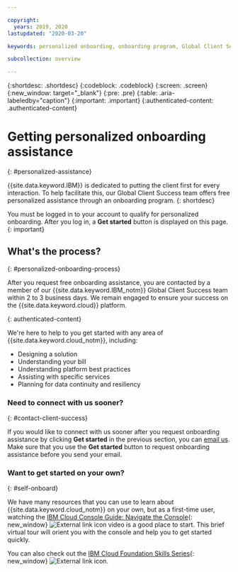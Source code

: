 ```yaml
---

copyright:
  years: 2019, 2020
lastupdated: "2020-03-20"

keywords: personalized onboarding, onboarding program, Global Client Success, getting started, how to, get help, new user, first time, personal, dedicated assistance, cloud onboarding, account setup 

subcollection: overview

---
```


{:shortdesc: .shortdesc}
{:codeblock: .codeblock}
{:screen: .screen}
{:new_window: target="_blank"}
{:pre: .pre}
{:table: .aria-labeledby="caption"}
{:important: .important}
{:authenticated-content: .authenticated-content}

# Getting personalized onboarding assistance
{: #personalized-assistance}

{{site.data.keyword.IBM}} is dedicated to putting the client first for every interaction. To help facilitate this, our Global Client Success team offers free personalized assistance through an onboarding program.
{: shortdesc}

You must be logged in to your account to qualify for personalized onboarding. After you log in, a **Get started** button is displayed on this page. 
{: important}

## What's the process?
{: #personalized-onboarding-process}

After you request free onboarding assistance, you are contacted by a member of our {{site.data.keyword.IBM_notm}} Global Client Success team within 2 to 3 business days. We remain engaged to ensure your success on the {{site.data.keyword.cloud}} platform. 

<div class="onboarding-ub">
  <div class="ub-widget" style="display: flex;">
    <div ub-in-page="5cbe76490f72eb04484f31e8"></div>
  </div>
</div>
{: authenticated-content}

We're here to help to you get started with any area of {{site.data.keyword.cloud_notm}}, including: 
* Designing a solution 
* Understanding your bill
* Understanding platform best practices  
* Assisting with specific services 
* Planning for data continuity and resiliency

### Need to connect with us sooner?
{: #contact-client-success}

If you would like to connect with us sooner after you request onboarding assistance by clicking **Get started** in the previous section, you can <a href="mailto:globalonboarding@wwpdl.vnet.ibm.com">email us</a>. Make sure that you use the **Get started** button to request onboarding assistance before you send your email.

### Want to get started on your own?
{: #self-onboard}

We have many resources that you can use to learn about {{site.data.keyword.cloud_notm}} on your own, but as a first-time user, watching the [IBM Cloud Console Guide: Navigate the Console](https://www.youtube.com/watch?v=f1Mq33EYgbY&feature=youtu.be){: new_window} ![External link icon](../icons/launch-glyph.svg "External link icon") video is a good place to start. This brief virtual tour will orient you with the console and help you to get started quickly. 

You can also check out the [IBM Cloud Foundation Skills Series](https://www.youtube.com/playlist?list=PLmesOgYt3nKCfsXqx-A5k1bP7t146U4rz){: new_window} ![External link icon](../icons/launch-glyph.svg "External link icon").
